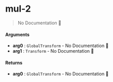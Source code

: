 # mul\-2

> No Documentation 🚧

#### Arguments

- **arg0** : `GlobalTransform` \- No Documentation 🚧
- **arg1** : `Transform` \- No Documentation 🚧

#### Returns

- **arg0** : `GlobalTransform` \- No Documentation 🚧